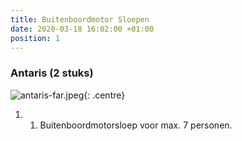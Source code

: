 ```yaml
---
title: Buitenboordmotor Sloepen
date: 2020-03-18 16:02:00 +01:00
position: 1
---
```


### Antaris (2 stuks)

![antaris-far.jpeg]({{site.baseurl}}/assets/images/boats/antaris/antaris-far.jpeg){: .centre}

1. 1. Buitenboordmotorsloep voor max. 7 personen.

